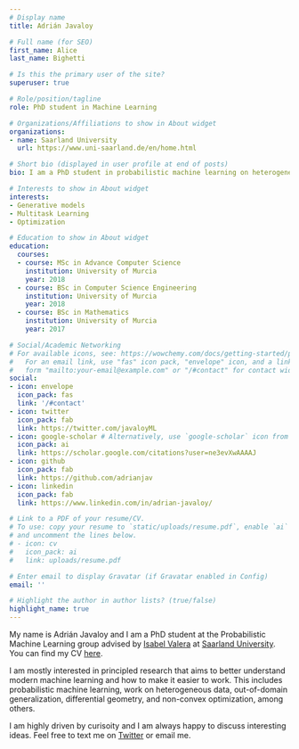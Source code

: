 ```yaml
---
# Display name
title: Adrián Javaloy

# Full name (for SEO)
first_name: Alice
last_name: Bighetti

# Is this the primary user of the site?
superuser: true

# Role/position/tagline
role: PhD student in Machine Learning

# Organizations/Affiliations to show in About widget
organizations:
- name: Saarland University
  url: https://www.uni-saarland.de/en/home.html

# Short bio (displayed in user profile at end of posts)
bio: I am a PhD student in probabilistic machine learning on heterogeneous data.

# Interests to show in About widget
interests:
- Generative models
- Multitask Learning
- Optimization

# Education to show in About widget
education:
  courses:
  - course: MSc in Advance Computer Science
    institution: University of Murcia
    year: 2018
  - course: BSc in Computer Science Engineering
    institution: University of Murcia
    year: 2018
  - course: BSc in Mathematics
    institution: University of Murcia
    year: 2017

# Social/Academic Networking
# For available icons, see: https://wowchemy.com/docs/getting-started/page-builder/#icons
#   For an email link, use "fas" icon pack, "envelope" icon, and a link in the
#   form "mailto:your-email@example.com" or "/#contact" for contact widget.
social:
- icon: envelope
  icon_pack: fas
  link: '/#contact'
- icon: twitter
  icon_pack: fab
  link: https://twitter.com/javaloyML
- icon: google-scholar # Alternatively, use `google-scholar` icon from `ai` icon pack
  icon_pack: ai
  link: https://scholar.google.com/citations?user=ne3evXwAAAAJ
- icon: github
  icon_pack: fab
  link: https://github.com/adrianjav
- icon: linkedin
  icon_pack: fab
  link: https://www.linkedin.com/in/adrian-javaloy/

# Link to a PDF of your resume/CV.
# To use: copy your resume to `static/uploads/resume.pdf`, enable `ai` icons in `params.yaml`,
# and uncomment the lines below.
# - icon: cv
#   icon_pack: ai
#   link: uploads/resume.pdf

# Enter email to display Gravatar (if Gravatar enabled in Config)
email: ''

# Highlight the author in author lists? (true/false)
highlight_name: true
---
```


My name is Adrián Javaloy and I am a PhD student at the Probabilistic Machine Learning group advised by [Isabel Valera](https://ivaleram.github.io/) at [Saarland University](https://saarland-informatics-campus.de/en/). You can find my CV [here](uploads/resume.pdf).

I am mostly interested in principled research that aims to better understand modern machine learning and how to make it easier to work. This includes probabilistic machine learning, work on heterogeneous data, out-of-domain generalization, differential geometry, and non-convex optimization, among others.

I am highly driven by curisoity and I am always happy to discuss interesting ideas. Feel free to text me on [Twitter](https://twitter.com/javaloyML) or email me.

<!-- {{< icon name="download" pack="fas" >}} Download my {{< staticref "uploads/demo_resume.pdf" "newtab" >}}resumé{{< /staticref >}}. -->
